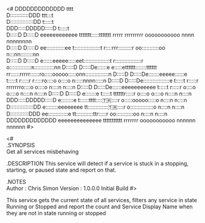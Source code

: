<#
DDDDDDDDDDDDD                                     tttt                                                                
D::::::::::::DDD                               ttt:::t                                                                
D:::::::::::::::DD                             t:::::t                                                                
DDD:::::DDDDD:::::D                            t:::::t                                                                
  D:::::D    D:::::D     eeeeeeeeeeee    ttttttt:::::ttttttt   rrrrr   rrrrrrrrr      ooooooooooo   nnnn  nnnnnnnn    
  D:::::D     D:::::D  ee::::::::::::ee  t:::::::::::::::::t   r::::rrr:::::::::r   oo:::::::::::oo n:::nn::::::::nn  
  D:::::D     D:::::D e::::::eeeee:::::eet:::::::::::::::::t   r:::::::::::::::::r o:::::::::::::::on::::::::::::::nn 
  D:::::D     D:::::De::::::e     e:::::etttttt:::::::tttttt   rr::::::rrrrr::::::ro:::::ooooo:::::onn:::::::::::::::n
  D:::::D     D:::::De:::::::eeeee::::::e      t:::::t          r:::::r     r:::::ro::::o     o::::o  n:::::nnnn:::::n
  D:::::D     D:::::De:::::::::::::::::e       t:::::t          r:::::r     rrrrrrro::::o     o::::o  n::::n    n::::n
  D:::::D     D:::::De::::::eeeeeeeeeee        t:::::t          r:::::r            o::::o     o::::o  n::::n    n::::n
  D:::::D    D:::::D e:::::::e                 t:::::t    ttttttr:::::r            o::::o     o::::o  n::::n    n::::n
DDD:::::DDDDD:::::D  e::::::::e                t::::::tttt:::::tr:::::r            o:::::ooooo:::::o  n::::n    n::::n
D:::::::::::::::DD    e::::::::eeeeeeee        tt::::::::::::::tr:::::r            o:::::::::::::::o  n::::n    n::::n
D::::::::::::DDD       ee:::::::::::::e          tt:::::::::::ttr:::::r             oo:::::::::::oo   n::::n    n::::n
DDDDDDDDDDDDD            eeeeeeeeeeeeee            ttttttttttt  rrrrrrr               ooooooooooo     nnnnnn    nnnnnn
#>

<#  
.SYNOPSIS  
    Get all services misbehaving

.DESCRIPTION
    This service will detect if a service is stuck in a stopping, starting, or paused state and report on that.

.NOTES  
    Author     : Chris Simon
    Version    : 1.0.0.0 Initial Build
#>

This service gets the current state of all services, filters any service in state Running or Stopped and report the count and Service Display Name when they are not in state running or stopped